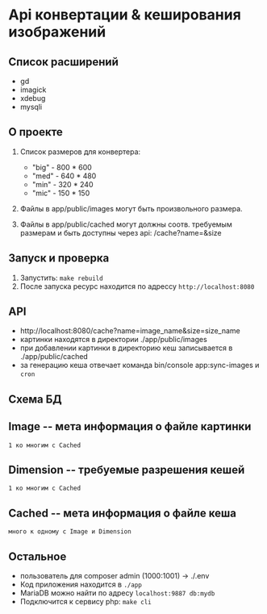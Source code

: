 # Api конвертации & кеширования изображений

## Список расширений
- gd
- imagick
- xdebug
- mysqli

## О проекте
1. Список размеров для конвертера:
    - "big" - 800 * 600
    - "med" - 640 * 480
    - "min" - 320 * 240
    - "mic" - 150 * 150

2. Файлы в app/public/images могут быть произвольного размера.
3. Файлы в app/public/cached могут должны соотв. требуемым размерам и быть доступны через api: /cache?name=&size


## Запуск и проверка
1. Запустить: `make rebuild`
2. После запуска ресурс находится по адрессу `http://localhost:8080`

## API
- http://localhost:8080/cache?name=image_name&size=size_name
- картинки находятся в директории ./app/public/images
- при добавлении картинки в директорию кеш записывается в ./app/public/cached
- за генерацию кеша отвечает команда bin/console app:sync-images и `cron`

## Схема БД
Image -- мета информация о файле картинки
-----------
```1 ко многим с Cached```

Dimension -- требуемые разрешения кешей
-----------
```1 ко многим с Cached```

Cached -- мета информация о файле кеша
-----------
```много к одному с Image и Dimension```


## Остальное
- пользователь для composer admin (1000:1001) -> ./.env
- Код приложения находится в `./app`
- MariaDB можно найти по адресу `localhost:9887 db:mydb`
- Подключится к сервису php: `make cli`

